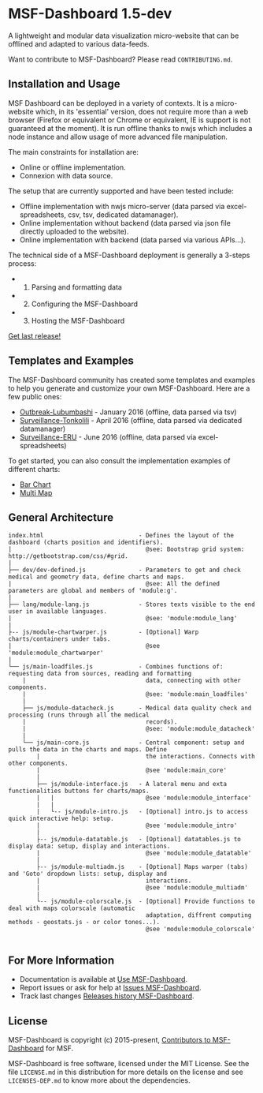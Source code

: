 MSF-Dashboard 1.5-dev
=====================

A lightweight and modular data visualization micro-website that can be offlined and adapted to various data-feeds.

Want to contribute to MSF-Dashboard? Please read `CONTRIBUTING.md`.


Installation and Usage
----------------------

MSF Dashboard can be deployed in a variety of contexts. It is a micro-website which, in its 'essential' version, does not require more than a web browser (Firefox or equivalent or Chrome or equivalent, IE is support is not guaranteed at the moment). It is run offline thanks to nwjs which includes a node instance and allow usage of more advanced file manipulation.

The main constraints for installation are:
- Online or offline implementation.
- Connexion with data source. 

The setup that are currently supported and have been tested include:
- Offline implementation with nwjs micro-server (data parsed via excel-spreadsheets, csv, tsv, dedicated datamanager).
- Online implementation without backend (data parsed via json file directly uploaded to the website).
- Online implementation with backend (data parsed via various APIs...).

The technical side of a MSF-Dashboard deployment is generally a 3-steps process:
- 1) Parsing and formatting data 
- 2) Configuring the MSF-Dashboard
- 3) Hosting the MSF-Dashboard

[Get last release!](http://braimbault.github.io/NA)

Templates and Examples
----------------------

The MSF-Dashboard community has created some templates and examples to help you generate and customize your own MSF-Dashboard. Here are a few public ones:

+ [Outbreak-Lubumbashi](http://braimbault.github.io/NA) - January 2016 (offline, data parsed via tsv)
+ [Surveillance-Tonkolili](http://braimbault.github.io/MSF-Dashboard_Surveillance-Tonkolili/demo-site/) - April 2016 (offline, data parsed via dedicated datamanager)
+ [Surveillance-ERU](http://braimbault.github.io/NA) - June 2016 (offline, data parsed via excel-spreadsheets)

To get started, you can also consult the implementation examples of different charts:

+ [Bar Chart](http://braimbault.github.io/NA)
+ [Multi Map](http://braimbault.github.io/NA)


General Architecture
--------------------

```
index.html                           - Defines the layout of the dashboard (charts position and identifiers). 
|                                      @see: Bootstrap grid system: http://getbootstrap.com/css/#grid.  
|
├── dev/dev-defined.js               - Parameters to get and check medical and geometry data, define charts and maps.
|                                      @see: All the defined parameters are global and members of 'module:g'.
|
├── lang/module-lang.js              - Stores texts visible to the end user in available languages.
|                                      @see: 'module:module_lang'
|
├-- js/module-chartwarper.js         - [Optional] Warp charts/containers under tabs.
|                                      @see 'module:module_chartwarper'
|
└── js/main-loadfiles.js             - Combines functions of: requesting data from sources, reading and formatting
    |                                  data, connecting with other components.
    |                                  @see: 'module:main_loadfiles'
    |
    ├── js/module-datacheck.js       - Medical data quality check and processing (runs through all the medical
    |                                  records).
    |                                  @see: 'module:module_datacheck'
    |
    └── js/main-core.js              - Central component: setup and pulls the data in the charts and maps. Define  
        |                              the interactions. Connects with other components.
        |                              @see 'module:main_core'
        |
        ├── js/module-interface.js   - A lateral menu and exta functionalities buttons for charts/maps. 
        |   |                          @see 'module:module_interface'
        |   |          
        |   └-- js/module-intro.js   - [Optional] intro.js to access quick interactive help: setup.
        |                              @see 'module:module_intro'
        |
        ├-- js/module-datatable.js   - [Optional] datatables.js to display data: setup, display and interactions.
        |                              @see 'module:module_datatable'
        |
        ├-- js/module-multiadm.js    - [Optional] Maps warper (tabs) and 'Goto' dropdown lists: setup, display and 
        |                              interactions.
        |                              @see 'module:module_multiadm'
        |
        └-- js/module-colorscale.js  - [Optional] Provide functions to deal with maps colorscale (automatic 
                                       adaptation, diffrent computing methods - geostats.js - or color tones...).
                                       @see 'module:module_colorscale'          
    
```

For More Information
--------------------

+ Documentation is available at [Use MSF-Dashboard](https://MSF-UK.github.io/MSF-Dashboard).
+ Report issues or ask for help  at [Issues MSF-Dashboard](https://github.com/MSF-UK/MSF-Dashboard/issues).
+ Track last changes [Releases history MSF-Dashboard](https://github.com/MSF-UK/MSF-Dashboard/).

License
-------

MSF-Dashboard is copyright (c) 2015-present, [Contributors to MSF-Dashboard](https://github.com/MSF-UK/MSF-Dashboard/graphs/contributors) for MSF.

MSF-Dashboard is free software, licensed under the MIT License. See the file `LICENSE.md` in this distribution for more details on the license and see `LICENSES-DEP.md` to know more about the dependencies.
